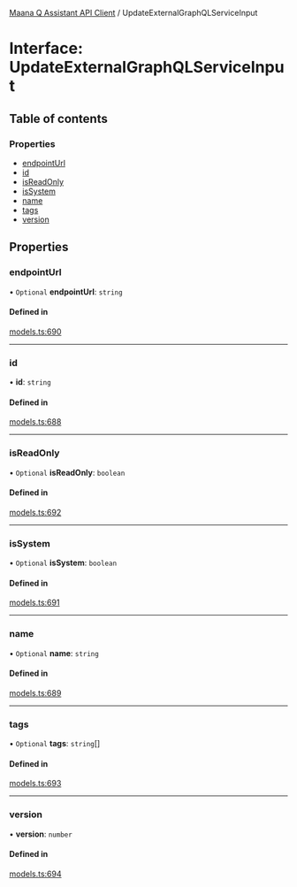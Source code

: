[Maana Q Assistant API Client](../README.md) / UpdateExternalGraphQLServiceInput

# Interface: UpdateExternalGraphQLServiceInput

## Table of contents

### Properties

- [endpointUrl](UpdateExternalGraphQLServiceInput.md#endpointurl)
- [id](UpdateExternalGraphQLServiceInput.md#id)
- [isReadOnly](UpdateExternalGraphQLServiceInput.md#isreadonly)
- [isSystem](UpdateExternalGraphQLServiceInput.md#issystem)
- [name](UpdateExternalGraphQLServiceInput.md#name)
- [tags](UpdateExternalGraphQLServiceInput.md#tags)
- [version](UpdateExternalGraphQLServiceInput.md#version)

## Properties

### endpointUrl

• `Optional` **endpointUrl**: `string`

#### Defined in

[models.ts:690](https://github.com/maana-io/q-assistant-client/blob/develop/src/models.ts#L690)

___

### id

• **id**: `string`

#### Defined in

[models.ts:688](https://github.com/maana-io/q-assistant-client/blob/develop/src/models.ts#L688)

___

### isReadOnly

• `Optional` **isReadOnly**: `boolean`

#### Defined in

[models.ts:692](https://github.com/maana-io/q-assistant-client/blob/develop/src/models.ts#L692)

___

### isSystem

• `Optional` **isSystem**: `boolean`

#### Defined in

[models.ts:691](https://github.com/maana-io/q-assistant-client/blob/develop/src/models.ts#L691)

___

### name

• `Optional` **name**: `string`

#### Defined in

[models.ts:689](https://github.com/maana-io/q-assistant-client/blob/develop/src/models.ts#L689)

___

### tags

• `Optional` **tags**: `string`[]

#### Defined in

[models.ts:693](https://github.com/maana-io/q-assistant-client/blob/develop/src/models.ts#L693)

___

### version

• **version**: `number`

#### Defined in

[models.ts:694](https://github.com/maana-io/q-assistant-client/blob/develop/src/models.ts#L694)
